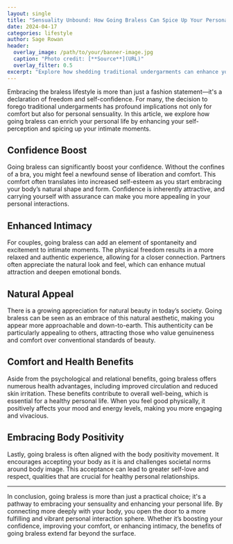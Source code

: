 ```yaml
---
layout: single
title: "Sensuality Unbound: How Going Braless Can Spice Up Your Personal Life"
date: 2024-04-17
categories: lifestyle
author: Sage Rowan
header:
  overlay_image: /path/to/your/banner-image.jpg
  caption: "Photo credit: [**Source**](URL)"
  overlay_filter: 0.5
excerpt: "Explore how shedding traditional undergarments can enhance your confidence and add a spark to your personal interactions."
---
```


Embracing the braless lifestyle is more than just a fashion statement—it's a declaration of freedom and self-confidence. For many, the decision to forego traditional undergarments has profound implications not only for comfort but also for personal sensuality. In this article, we explore how going braless can enrich your personal life by enhancing your self-perception and spicing up your intimate moments.

## Confidence Boost

Going braless can significantly boost your confidence. Without the confines of a bra, you might feel a newfound sense of liberation and comfort. This comfort often translates into increased self-esteem as you start embracing your body’s natural shape and form. Confidence is inherently attractive, and carrying yourself with assurance can make you more appealing in your personal interactions.

## Enhanced Intimacy

For couples, going braless can add an element of spontaneity and excitement to intimate moments. The physical freedom results in a more relaxed and authentic experience, allowing for a closer connection. Partners often appreciate the natural look and feel, which can enhance mutual attraction and deepen emotional bonds.

## Natural Appeal

There is a growing appreciation for natural beauty in today’s society. Going braless can be seen as an embrace of this natural aesthetic, making you appear more approachable and down-to-earth. This authenticity can be particularly appealing to others, attracting those who value genuineness and comfort over conventional standards of beauty.

## Comfort and Health Benefits

Aside from the psychological and relational benefits, going braless offers numerous health advantages, including improved circulation and reduced skin irritation. These benefits contribute to overall well-being, which is essential for a healthy personal life. When you feel good physically, it positively affects your mood and energy levels, making you more engaging and vivacious.

## Embracing Body Positivity

Lastly, going braless is often aligned with the body positivity movement. It encourages accepting your body as it is and challenges societal norms around body image. This acceptance can lead to greater self-love and respect, qualities that are crucial for healthy personal relationships.

---

In conclusion, going braless is more than just a practical choice; it's a pathway to embracing your sensuality and enhancing your personal life. By connecting more deeply with your body, you open the door to a more fulfilling and vibrant personal interaction sphere. Whether it’s boosting your confidence, improving your comfort, or enhancing intimacy, the benefits of going braless extend far beyond the surface.
